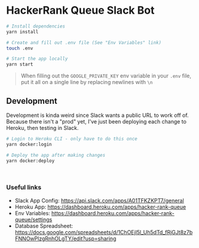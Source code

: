 # HackerRank Queue Slack Bot

```bash
# Install dependencies
yarn install

# Create and fill out .env file (See "Env Variables" link)
touch .env

# Start the app locally
yarn start
```

> When filling out the `GOOGLE_PRIVATE_KEY` env variable in your `.env` file, put it all on a single line by replacing newlines with `\n`

## Development

Development is kinda weird since Slack wants a public URL to work off of. Because there isn't a "prod" yet, I've just been deploying each change to Heroku, then testing in Slack.

```bash
# Login to Heroku CLI - only have to do this once
yarn docker:login

# Deploy the app after making changes
yarn docker:deploy
```

<br/>

### Useful links

- Slack App Config: <https://api.slack.com/apps/A01TFKZKPT7/general>
- Heroku App: <https://dashboard.heroku.com/apps/hacker-rank-queue>
- Env Variables: <https://dashboard.heroku.com/apps/hacker-rank-queue/settings>
- Database Spreadsheet: <https://docs.google.com/spreadsheets/d/1ChOEjl5l_Uh5dTd_fRjGJt8z7bFNNOwPlzgRnhOLgTY/edit?usp=sharing>
